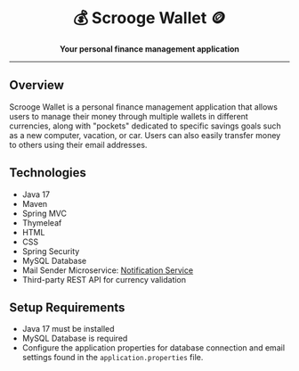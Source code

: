 <h1 align="center">💰 Scrooge Wallet 🪙</h1>

<p align="center">
  <strong>Your personal finance management application</strong>
</p>

<hr />

<h2>Overview</h2>
<p>
  Scrooge Wallet is a personal finance management application that allows users to manage their money through multiple wallets in different currencies, along with "pockets" dedicated to specific savings goals such as a new computer, vacation, or car. Users can also easily transfer money to others using their email addresses.
</p>

<h2>Technologies</h2>
<ul>
  <li>Java 17</li>
  <li>Maven</li>
  <li>Spring MVC</li>
  <li>Thymeleaf</li>
  <li>HTML</li>
  <li>CSS</li>
  <li>Spring Security</li>
  <li>MySQL Database</li>
  <li>Mail Sender Microservice: <a href="https://github.com/PeterMirchev/notification-svc">Notification Service</a></li>
  <li>Third-party REST API for currency validation</li>
</ul>

<h2>Setup Requirements</h2>
<ul>
  <li>Java 17 must be installed</li>
  <li>MySQL Database is required</li>
  <li>Configure the application properties for database connection and email settings found in the <code>application.properties</code> file.</li>
</ul>
